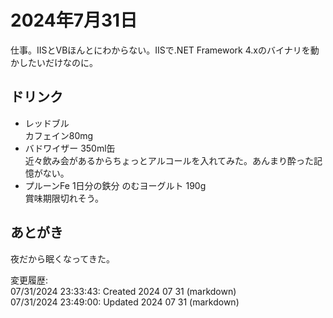 # 2024年7月31日

仕事。IISとVBほんとにわからない。IISで.NET Framework 4.xのバイナリを動かしたいだけなのに。

## ドリンク

- レッドブル  
カフェイン80mg
- バドワイザー 350ml缶  
近々飲み会があるからちょっとアルコールを入れてみた。あんまり酔った記憶がない。
- プルーンFe 1日分の鉄分 のむヨーグルト 190g  
賞味期限切れそう。

## あとがき

夜だから眠くなってきた。

変更履歴:  
07/31/2024 23:33:43: Created 2024 07 31 (markdown)  
07/31/2024 23:49:00: Updated 2024 07 31 (markdown)  

